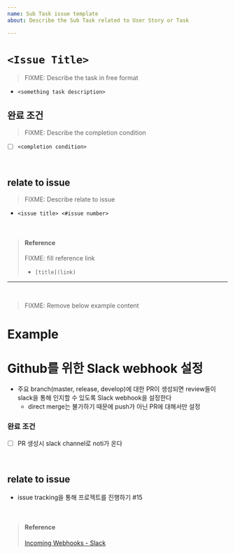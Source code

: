 ```yaml
---
name: Sub Task issue template
about: Describe the Sub Task related to User Story or Task

---
```


# `<Issue Title>`

> FIXME: Describe the task in free format
* `<something task description>`

## 완료 조건
> FIXME: Describe the completion condition
- [ ] `<completion condition>`

<br> 

## relate to issue
> FIXME: Describe relate to issue
* `<issue title> <#issue number>`

<br>

> #### Reference
> FIXME: fill reference link
> * `[title](link)`

---

<br>

> FIXME: Remove below example content
# Example

# Github를 위한 Slack webhook 설정
* 주요 branch(master, release, develop)에 대한 PR이 생성되면 review들이 slack을 통해 인지할 수 있도록 Slack webhook을 설정한다
  * direct merge는 불가하기 때문에 push가 아닌 PR에 대해서만 설정

### 완료 조건
- [ ] PR 생성시 slack channel로 noti가 온다

<br> 

## relate to issue
* issue tracking을 통해 프로젝트를 진행하기 #15

<br>

> #### Reference
> [Incoming Webhooks - Slack](https://api.slack.com/incoming-webhooks)
